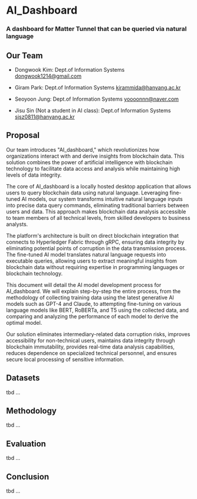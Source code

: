 # AI_Dashboard

### A dashboard for Matter Tunnel that can be queried via natural language

## Our Team

- Dongwook Kim: Dept.of Information Systems dongwook1214@gmail.com
- Giram Park: Dept.of Information Systems kirammida@hanyang.ac.kr
- Seoyoon Jung: Dept.of Information Systems yoooonnn@naver.com

- Jisu Sin (Not a student in AI class): Dept.of Information Systems sjsz0811@hanyang.ac.kr

## Proposal

Our team introduces "AI_dashboard," which revolutionizes how organizations interact with and derive insights from blockchain data. This solution combines the power of artificial intelligence with blockchain technology to facilitate data access and analysis while maintaining high levels of data integrity.

The core of AI_dashboard is a locally hosted desktop application that allows users to query blockchain data using natural language. Leveraging fine-tuned AI models, our system transforms intuitive natural language inputs into precise data query commands, eliminating traditional barriers between users and data. This approach makes blockchain data analysis accessible to team members of all technical levels, from skilled developers to business analysts.

The platform's architecture is built on direct blockchain integration that connects to Hyperledger Fabric through gRPC, ensuring data integrity by eliminating potential points of corruption in the data transmission process. The fine-tuned AI model translates natural language requests into executable queries, allowing users to extract meaningful insights from blockchain data without requiring expertise in programming languages or blockchain technology.

This document will detail the AI model development process for AI_dashboard. We will explain step-by-step the entire process, from the methodology of collecting training data using the latest generative AI models such as GPT-4 and Claude, to attempting fine-tuning on various language models like BERT, RoBERTa, and T5 using the collected data, and comparing and analyzing the performance of each model to derive the optimal model.

Our solution eliminates intermediary-related data corruption risks, improves accessibility for non-technical users, maintains data integrity through blockchain immutability, provides real-time data analysis capabilities, reduces dependence on specialized technical personnel, and ensures secure local processing of sensitive information.

## Datasets

tbd ...

## Methodology

tbd ...

## Evaluation

tbd ...

## Conclusion

tbd ...
